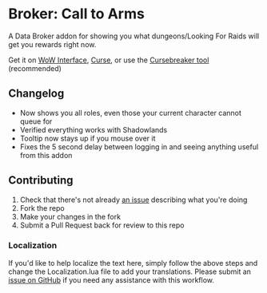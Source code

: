 Broker: Call to Arms
====================

A Data Broker addon for showing you what dungeons/Looking For Raids will get you rewards right now.

Get it on [WoW Interface](https://wowinterface.com/downloads/info25623-BrokerCalltoArms), [Curse](https://www.curseforge.com/wow/addons/broker-call-arms), or use the [Cursebreaker tool](https://github.com/AcidWeb/CurseBreaker) (recommended)

## Changelog
- Now shows you all roles, even those your current character cannot queue for
- Verified everything works with Shadowlands
- Tooltip now stays up if you mouse over it
- Fixes the 5 second delay between logging in and seeing anything useful from this addon

## Contributing

1. Check that there's not already [an issue](https://github.com/icbat/broker-call-to-arms/issues) describing what you're doing
1. Fork the repo
1. Make your changes in the fork
1. Submit a Pull Request back for review to this repo

### Localization

If you'd like to help localize the text here, simply follow the above steps and change the Localization.lua file to add your translations. Please submit an [issue on GitHub](https://github.com/icbat/broker-call-to-arms/issues) if you need any assistance with this workflow.
